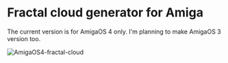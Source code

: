 # Fractal cloud generator for Amiga

The current version is for AmigaOS 4 only. I'm planning to make AmigaOS 3 version too.

![AmigaOS4-fractal-cloud](https://github.com/tickBit/Amiga-Fractal-cloud/assets/61118857/56d1849a-fb43-4dad-9c21-6139f6ed48d0)

